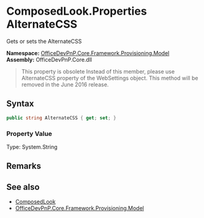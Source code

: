 # ComposedLook.Properties AlternateCSS
 Gets or sets the AlternateCSS   

**Namespace:** [OfficeDevPnP.Core.Framework.Provisioning.Model](OfficeDevPnP.Core.Framework.Provisioning.Model.md)  
**Assembly:** OfficeDevPnP.Core.dll  

>This property is obsolete
>Instead of this member, please use AlternateCSS property of the WebSettings object. This method will be removed in the June 2016 release.

## Syntax
```C#
public string AlternateCSS { get; set; }
```

### Property Value
Type: System.String  

## Remarks
  
## See also
- [ComposedLook](OfficeDevPnP.Core.Framework.Provisioning.Model.ComposedLook.md) 
- [OfficeDevPnP.Core.Framework.Provisioning.Model](OfficeDevPnP.Core.Framework.Provisioning.Model.md) 
